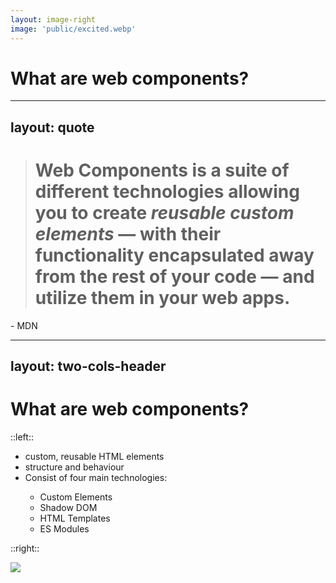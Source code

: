 ```yaml
---
layout: image-right
image: 'public/excited.webp'
---
```


# What are web components?

---
layout: quote
---
> # **Web Components** is a suite of different technologies allowing you to create *reusable custom elements* — with their functionality encapsulated away from the rest of your code — and utilize them in your web apps.

\- MDN

---
layout: two-cols-header
---

# What are web components?

::left::

<v-clicks depth="2">

- <mdi-toy-brick /> custom, reusable HTML elements
- <mdi-cursor-default-click /> structure and behaviour
- <mdi-view-grid /> Consist of four main technologies:
  - Custom Elements
  - Shadow DOM
  - HTML Templates
  - ES Modules

</v-clicks>

::right::
<v-click>

![](im-all-in.gif)

</v-click>

<!--
- Web components are a set of web platform APIs that enable the creation of custom, reusable HTML elements.
- They encapsulate both the structure and behaviour of these elements.

-->